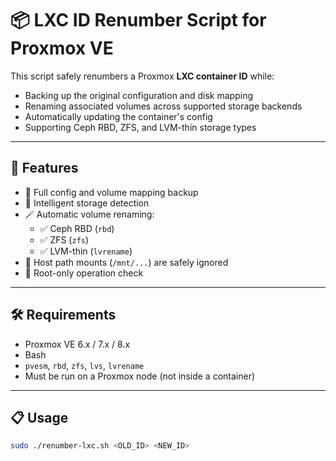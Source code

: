 # 📦 LXC ID Renumber Script for Proxmox VE

This script safely renumbers a Proxmox **LXC container ID** while:
- Backing up the original configuration and disk mapping
- Renaming associated volumes across supported storage backends
- Automatically updating the container's config
- Supporting Ceph RBD, ZFS, and LVM-thin storage types

---

## 🚀 Features

- 📁 Full config and volume mapping backup  
- 🧠 Intelligent storage detection  
- 🪄 Automatic volume renaming:
  - ✅ Ceph RBD (`rbd`)
  - ✅ ZFS (`zfs`)
  - ✅ LVM-thin (`lvrename`)
- 🧹 Host path mounts (`/mnt/...`) are safely ignored  
- 🔐 Root-only operation check

---

## 🛠️ Requirements

- Proxmox VE 6.x / 7.x / 8.x  
- Bash  
- `pvesm`, `rbd`, `zfs`, `lvs`, `lvrename`  
- Must be run on a Proxmox node (not inside a container)

---

## 📋 Usage

```bash
sudo ./renumber-lxc.sh <OLD_ID> <NEW_ID>
